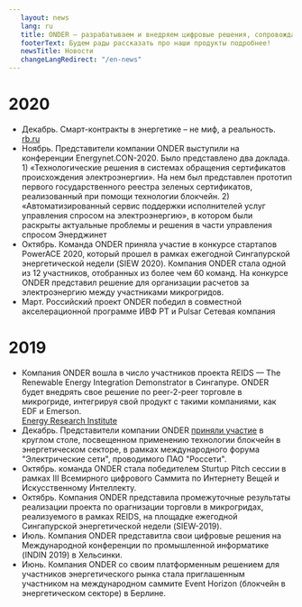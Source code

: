```yaml
---
   layout: news
   lang: ru
   title: ONDER — разрабатываем и внедряем цифровые решения, сопровождаем преобразования в энергетике промышленности
   footerText: Будем рады рассказать про наши продукты подробнее!
   newsTitle: Новости
   changeLangRedirect: "/en-news"
---
```


# 2020
- Декабрь. Смарт-контракты в энергетике – не миф, а реальность.   
  [rb.ru](https://rb.ru/news/onder-pulsar/)
- Ноябрь. Представители компании ONDER выступили на конференции Energynet.CON-2020. Было представлено два доклада. 1) «Технологические решения в системах обращения сертификатов происхождения электроэнергии». На нем был представлен прототип первого государственного реестра зеленых сертификатов, реализованный при помощи технологии блокчейн. 2) «Автоматизированный сервис поддержки исполнителей услуг управления спросом на электроэнергию», в котором были раскрыты актуальные проблемы и решения в части управления спросом Энерджинет
- Октябрь. Команда ONDER приняла участие в конкурсе стартапов PowerACE 2020, который прошел в рамках ежегодной Сингапурской энергетической недели (SIEW 2020). Компания ONDER стала одной из 12 участников, отобранных из более чем 60 команд. На конкурсе ONDER представил решение для организации расчетов за электроэнергию между участниками микрогридов.
- Март. Российский проект ONDER победил в совместной акселерационной программе ИВФ РТ и Pulsar Сетевая компания
  
   
# 2019
- Компания ONDER вошла в число участников проекта REIDS — The Renewable Energy Integration Demonstrator в Сингапуре. ONDER будет внедрять свое решение по peer-2-peer торговле в микрогриде, интегрируя свой продукт с такими компаниями, как EDF и Emerson.  
  [Energy Research Institute](http://erian.ntu.edu.sg/REIDS/Pages/Partners.aspx)
- Декабрь. Представители компании ONDER [приняли участие](https://expoelectroseti.ru/) в круглом столе, посвещенном применению технологии блокчейн в энергетическом секторе, в рамках международного форума "Электрические сети", проводимого ПАО "Россети".
- Октябрь. команда ONDER стала победителем Sturtup Pitch сессии в рамках III Всемирного цифрового Саммита по Интернету Вещей и Искусственному Интеллекту.
- Октябрь. Компания ONDER представила промежуточные результаты реализации проекта по орагнизации торговли в микрогридах, реализуемого в рамках REIDS, на площадке ежегодной Сингапурской энергетической недели (SIEW-2019).
- Июль. Компания ONDER представитла свои цифровые решения на Международной конференции по промышленной информатике (INDIN 2019) в Хельсинки.
- Июнь. Компания ONDER со своим платформенным решением для участников энергетического рынка стала приглашенным участником на международном саммите Event Horizon (блокчейн в энергетическом секторе) в Берлине.
